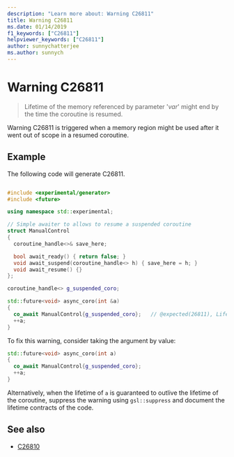 ```yaml
---
description: "Learn more about: Warning C26811"
title: Warning C26811
ms.date: 01/14/2019
f1_keywords: ["C26811"]
helpviewer_keywords: ["C26811"]
author: sunnychatterjee
ms.author: sunnych
---
```

# Warning C26811

> Lifetime of the memory referenced by parameter '*var*' might end by the time the coroutine is resumed.

Warning C26811 is triggered when a memory region might be used after it went out of scope in a resumed coroutine.

## Example

The following code will generate C26811.

```cpp

#include <experimental/generator>
#include <future>

using namespace std::experimental;

// Simple awaiter to allows to resume a suspended coroutine
struct ManualControl
{
  coroutine_handle<>& save_here;

  bool await_ready() { return false; }
  void await_suspend(coroutine_handle<> h) { save_here = h; }
  void await_resume() {}
};

coroutine_handle<> g_suspended_coro;

std::future<void> async_coro(int &a)
{
  co_await ManualControl{g_suspended_coro};   // @expected(26811), Lifetime of 'a' might end by the time this coroutine is resumed.
  ++a;
}
```

To fix this warning, consider taking the argument by value:

```cpp
std::future<void> async_coro(int a)
{
  co_await ManualControl{g_suspended_coro};
  ++a;
}
```

Alternatively, when the lifetime of `a` is guaranteed to outlive the lifetime of the coroutine, suppress the warning using `gsl::suppress` and document the lifetime contracts of the code.

## See also

- [C26810](../code-quality/c26810.md)
